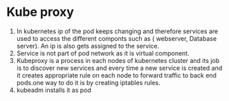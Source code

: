 # Kube proxy

1. In kubernetes ip of the pod keeps changing and therefore services are used to access the different componts such as ( webserver, Database server). An ip is also gets assigned to the service.
2. Service is not part of pod network as it is virtual component.
3. Kubeproxy is a process in each nodes of kubernetes cluster and its job is to discover new services and every time a new service is created and it creates appropriate rule on each node to forward traffic to back end pods.one way to do it is by creating iptables rules.
4. kubeadm installs it as pod